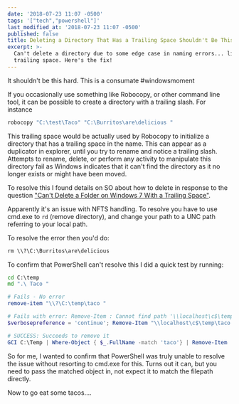 ```yaml
---
date: '2018-07-23 11:07 -0500'
tags: '["tech","powershell"]'
last_modified_at: '2018-07-23 11:07 -0500'
published: false
title: Deleting a Directory That Has a Trailing Space Shouldn't Be This Hard
excerpt: >-
  Can't delete a directory due to some edge case in naming errors... like a
  trailing space. Here's the fix!
---
```

It shouldn't be this hard. This is a consumate #windowsmoment

If you occasionally use something like Robocopy, or other command line tool, it can be possible to create a directory with a trailing slash. For instance 

```cmd
robocopy "C:\test\Taco" "C:\Burritos\are\delicious "
```

This trailing space would be actually used by Robocopy to initialize a directory that has a trailing space in the name. This can appear as a duplicator in explorer, until you try to rename and notice a trailing slash. Attempts to rename, delete, or perform any activity to manipulate this directory fail as Windows indicates that it can't find the directory as it no longer exists or might have been moved. 

To resolve this I found details on SO about how to delete in response to the question ["Can't Delete a Folder on Windows 7 With a Trailing Space"](https://stackoverflow.com/a/21074385). 

Apparently it's an issue with NFTS handling. To resolve you have to use cmd.exe to `rd` (remove directory), and change your path to a UNC path referring to your local path. 

To resolve the error then you'd do: 

```cmd
rm \\?\C:\Burritos\are\delicious
```

To confirm that PowerShell can't resolve this I did a quick test by running: 

```cmd
cd C:\temp
md ".\ Taco "
```

```powershell
# Fails - No error
remove-item "\\?\C:\temp\taco "

# Fails with error: Remove-Item : Cannot find path '\\localhost\c$\temp\taco ' because it does not exist.
$verbosepreference = 'continue'; Remove-Item "\\localhost\c$\temp\taco "

# SUCCESS: Succeeds to remove it
GCI C:\Temp | Where-Object { $_.FullName -match 'taco'} | Remove-Item
```

So for me, I wanted to confirm that PowerShell was truly unable to resolve the issue without resorting to cmd.exe for this. Turns out it can, but you need to pass the matched object in, not expect it to match the filepath directly. 

Now to go eat some tacos....